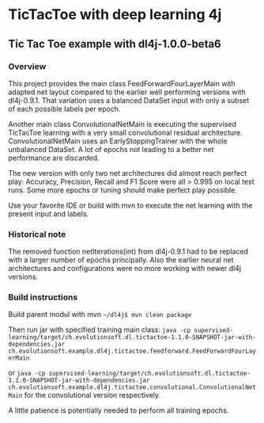 TicTacToe with deep learning 4j
===============================

Tic Tac Toe example with dl4j-1.0.0-beta6
-----------------------------------------

### Overview
This project provides the main class FeedForwardFourLayerMain with adapted net layout compared to the earlier well performing versions with dl4j-0.9.1. That variation uses a balanced DataSet input with only a subset of each possible labels per epoch.

Another main class ConvolutionalNetMain is executing the supervised TicTacToe learning with a very small convolutional residual architecture. ConvolutionalNetMain uses an EarlyStoppingTrainer with the whole unbalanced DataSet. A lot of epochs not leading to a better net performance are discarded.

The new version with only two net architectures did almost reach perfect play: Accuracy, Precision, Recall and F1 Score were all > 0.995 on local test runs. Some more epochs or tuning should make perfect play possible.

Use your favorite IDE or build with mvn to execute the net learning with the present input and labels.

### Historical note
The removed function netIterations(int) from dl4j-0.9.1 had to be replaced with a larger number of epochs principally. Also the earlier neural net architectures and configurations were no more working with newer dl4j versions.

### Build instructions
Build parent modul with mvn `~/dl4j$ mvn clean package`

Then run jar with specified training main class: `java -cp supervised-learning/target/ch.evolutionsoft.dl.tictactoe-1.1.0-SNAPSHOT-jar-with-dependencies.jar ch.evolutionsoft.example.dl4j.tictactoe.feedforward.FeedForwardFourLayerMain`

or `java -cp supervised-learning/target/ch.evolutionsoft.dl.tictactoe-1.1.0-SNAPSHOT-jar-with-dependencies.jar ch.evolutionsoft.example.dl4j.tictactoe.convolutional.ConvolutionalNetMain` for the convolutional version respectively.

A little patience is potentially needed to perform all training epochs.
